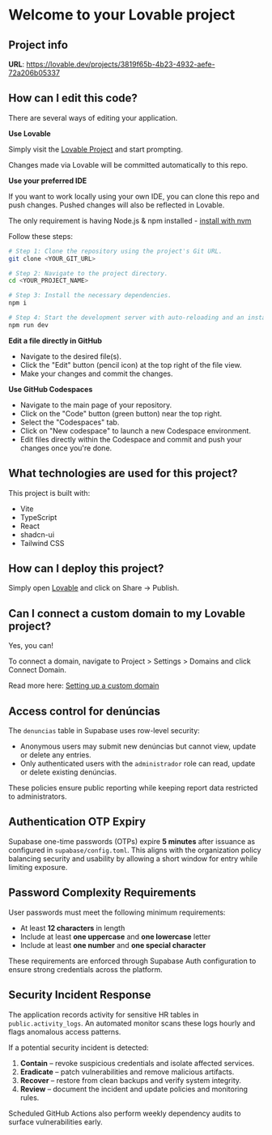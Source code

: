 # Welcome to your Lovable project

## Project info

**URL**: https://lovable.dev/projects/3819f65b-4b23-4932-aefe-72a206b05337

## How can I edit this code?

There are several ways of editing your application.

**Use Lovable**

Simply visit the [Lovable Project](https://lovable.dev/projects/3819f65b-4b23-4932-aefe-72a206b05337) and start prompting.

Changes made via Lovable will be committed automatically to this repo.

**Use your preferred IDE**

If you want to work locally using your own IDE, you can clone this repo and push changes. Pushed changes will also be reflected in Lovable.

The only requirement is having Node.js & npm installed - [install with nvm](https://github.com/nvm-sh/nvm#installing-and-updating)

Follow these steps:

```sh
# Step 1: Clone the repository using the project's Git URL.
git clone <YOUR_GIT_URL>

# Step 2: Navigate to the project directory.
cd <YOUR_PROJECT_NAME>

# Step 3: Install the necessary dependencies.
npm i

# Step 4: Start the development server with auto-reloading and an instant preview.
npm run dev
```

**Edit a file directly in GitHub**

- Navigate to the desired file(s).
- Click the "Edit" button (pencil icon) at the top right of the file view.
- Make your changes and commit the changes.

**Use GitHub Codespaces**

- Navigate to the main page of your repository.
- Click on the "Code" button (green button) near the top right.
- Select the "Codespaces" tab.
- Click on "New codespace" to launch a new Codespace environment.
- Edit files directly within the Codespace and commit and push your changes once you're done.

## What technologies are used for this project?

This project is built with:

- Vite
- TypeScript
- React
- shadcn-ui
- Tailwind CSS

## How can I deploy this project?

Simply open [Lovable](https://lovable.dev/projects/3819f65b-4b23-4932-aefe-72a206b05337) and click on Share -> Publish.

## Can I connect a custom domain to my Lovable project?

Yes, you can!

To connect a domain, navigate to Project > Settings > Domains and click Connect Domain.

Read more here: [Setting up a custom domain](https://docs.lovable.dev/tips-tricks/custom-domain#step-by-step-guide)

## Access control for denúncias

The `denuncias` table in Supabase uses row-level security:

- Anonymous users may submit new denúncias but cannot view, update or delete any entries.
- Only authenticated users with the `administrador` role can read, update or delete existing denúncias.

These policies ensure public reporting while keeping report data restricted to administrators.

## Authentication OTP Expiry

Supabase one-time passwords (OTPs) expire **5 minutes** after issuance as configured in
`supabase/config.toml`. This aligns with the organization policy balancing security and
usability by allowing a short window for entry while limiting exposure.

## Password Complexity Requirements

User passwords must meet the following minimum requirements:

- At least **12 characters** in length
- Include at least **one uppercase** and **one lowercase** letter
- Include at least **one number** and **one special character**

These requirements are enforced through Supabase Auth configuration to ensure strong
credentials across the platform.

## Security Incident Response

The application records activity for sensitive HR tables in `public.activity_logs`.
An automated monitor scans these logs hourly and flags anomalous access patterns.

If a potential security incident is detected:

1. **Contain** – revoke suspicious credentials and isolate affected services.
2. **Eradicate** – patch vulnerabilities and remove malicious artifacts.
3. **Recover** – restore from clean backups and verify system integrity.
4. **Review** – document the incident and update policies and monitoring rules.

Scheduled GitHub Actions also perform weekly dependency audits to surface
vulnerabilities early.

